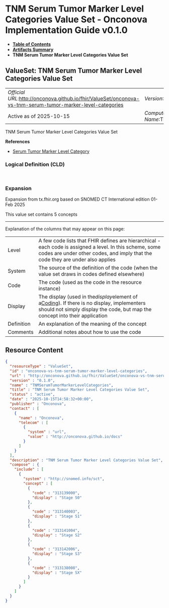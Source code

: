 # TNM Serum Tumor Marker Level Categories Value Set - Onconova Implementation Guide v0.1.0

* [**Table of Contents**](toc.md)
* [**Artifacts Summary**](artifacts.md)
* **TNM Serum Tumor Marker Level Categories Value Set**

## ValueSet: TNM Serum Tumor Marker Level Categories Value Set 

| | |
| :--- | :--- |
| *Official URL*:http://onconova.github.io/fhir/ValueSet/onconova-vs-tnm-serum-tumor-marker-level-categories | *Version*:0.1.0 |
| Active as of 2025-10-15 | *Computable Name*:TNMSerumTumorMarkerLevelCategories |

 
TNM Serum Tumor Marker Level Categories Value Set 

 **References** 

* [Serum Tumor Marker Level Category](StructureDefinition-onconova-serous-tumor-marker-level-category.md)

### Logical Definition (CLD)

 

### Expansion

Expansion from tx.fhir.org based on SNOMED CT International edition 01-Feb 2025

This value set contains 5 concepts

-------

 Explanation of the columns that may appear on this page: 

| | |
| :--- | :--- |
| Level | A few code lists that FHIR defines are hierarchical - each code is assigned a level. In this scheme, some codes are under other codes, and imply that the code they are under also applies |
| System | The source of the definition of the code (when the value set draws in codes defined elsewhere) |
| Code | The code (used as the code in the resource instance) |
| Display | The display (used in the*display*element of a[Coding](http://hl7.org/fhir/R4/datatypes.html#Coding)). If there is no display, implementers should not simply display the code, but map the concept into their application |
| Definition | An explanation of the meaning of the concept |
| Comments | Additional notes about how to use the code |



## Resource Content

```json
{
  "resourceType" : "ValueSet",
  "id" : "onconova-vs-tnm-serum-tumor-marker-level-categories",
  "url" : "http://onconova.github.io/fhir/ValueSet/onconova-vs-tnm-serum-tumor-marker-level-categories",
  "version" : "0.1.0",
  "name" : "TNMSerumTumorMarkerLevelCategories",
  "title" : "TNM Serum Tumor Marker Level Categories Value Set",
  "status" : "active",
  "date" : "2025-10-15T14:58:32+00:00",
  "publisher" : "Onconova",
  "contact" : [
    {
      "name" : "Onconova",
      "telecom" : [
        {
          "system" : "url",
          "value" : "http://onconova.github.io/docs"
        }
      ]
    }
  ],
  "description" : "TNM Serum Tumor Marker Level Categories Value Set",
  "compose" : {
    "include" : [
      {
        "system" : "http://snomed.info/sct",
        "concept" : [
          {
            "code" : "313139000",
            "display" : "Stage S0"
          },
          {
            "code" : "313140003",
            "display" : "Stage S1"
          },
          {
            "code" : "313141004",
            "display" : "Stage S2"
          },
          {
            "code" : "313142006",
            "display" : "Stage S3"
          },
          {
            "code" : "313138008",
            "display" : "Stage SX"
          }
        ]
      }
    ]
  }
}

```
